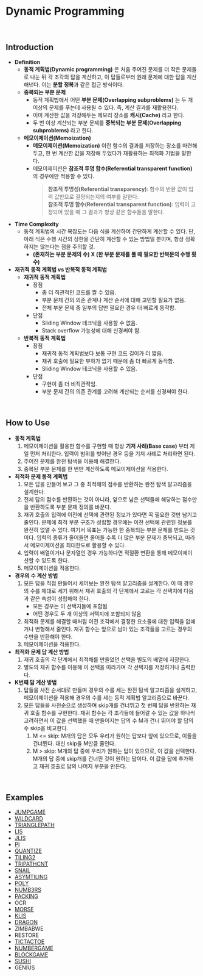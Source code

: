 # Dynamic Programming

<br>

## Introduction
- **Definition**
  - **동적 계획법(Dynamic programming)** 은 처음 주어진 문제를 더 작은 문제들로 나눈 뒤 각 조각의 답을 계산하고, 이 답들로부터 원래 문제에 대한 답을 계산해낸다. 이는 **분할 정복**과 같은 접근 방식이다.
  - **중복되는 부분 문제**
    - 동적 계획법에서 어떤 **부분 문제(Overlapping subproblems)** 는 두 개 이상의 문제를 푸는데 사용될 수 있다. 즉, 계산 결과를 재활용한다.
    - 이미 계산한 값을 저장해두는 메모리 장소를 **캐시(Cache)** 라고 한다.
    - 두 번 이상 계산되는 부분 문제를 **중복되는 부분 문제(Overlapping subproblems)** 라고 한다.
  - **메모이제이션(Memoization)**
    - **메모이제이션(Memoization)** 이란 함수의 결과를 저장하는 장소를 마련해 두고, 한 번 계산한 값을 저장해 두었다가 재활용하는 최적화 기법을 말한다.
    - 메모이제이션은 **참조적 투명 함수(Referential transparent function)** 의 경우에만 적용할 수 있다.
      > **참조적 투명성(Referential transparency)**: 함수의 반환 값이 입력 값만으로 결정되는지의 여부를 말한다.  
      > **참조적 투명 함수(Referential transparent function)**: 입력이 고정되어 있을 때 그 결과가 항상 같은 함수들을 말한다.
- **Time Complexity**
  - 동적 계획법의 시간 복잡도는 다음 식을 계산하여 간단하게 계산할 수 있다. 단, 아래 식은 수행 시간의 상한을 간단히 계산할 수 있는 방법일 뿐이며, 항상 정확하지는 않는다는 점을 주의할 것.
    - **(존재하는 부분 문제의 수) X (한 부분 문제를 풀 때 필요한 반복문의 수행 횟수)**
- **재귀적 동적 계획법 vs 반복적 동적 계획법**
  - **재귀적 동적 계획법**
    - 장점
      - 좀 더 직관적인 코드를 짤 수 있음.
      - 부분 문제 간의 의존 관계나 계산 순서에 대해 고민할 필요가 없음.
      - 전체 부분 문제 중 일부의 답만 필요한 경우 더 빠르게 동작함.
    - 단점
      - Sliding Window 테크닉을 사용할 수 없음.
      - Stack overflow 가능성에 대해 신경써야 함.
  - **반복적 동적 계획법**
    - 장점
      - 재귀적 동적 계획법보다 보통 구현 코드 길이가 더 짧음.
      - 재귀 호출에 필요한 부하가 없기 때문에 좀 더 빠르게 동작함.
      - Sliding Window 테크닉을 사용할 수 있음.
    - 단점
      - 구현이 좀 더 비직관적임.
      - 부분 문제 간의 의존 관계를 고려해 계산되는 순서를 신경써야 한다.

<br>

## How to Use
- **동적 계획법**
  1. 메모이제이션을 활용한 함수를 구현할 때 항상 **기저 사례(Base case)** 부터 제일 먼저 처리한다. 입력이 범위를 벗어난 경우 등을 기저 사례로 처리하면 된다.
  2. 주어진 문제를 완전 탐색을 이용해 해결한다.
  3. 중복된 부분 문제를 한 번만 계산하도록 메모이제이션을 적용한다.
- **최적화 문제 동적 계획법**
  1. 모든 답을 만들어 보고 그 중 최적해의 점수를 반환하는 완전 탐색 알고리즘을 설계한다.
  2. 전체 답의 점수를 반환하는 것이 아니라, 앞으로 남은 선택들에 해당하는 점수만을 반환하도록 부분 문제 정의를 바꾼다.
  3. 재귀 호출의 입력에 이전에 선택에 관련된 정보가 있다면 꼭 필요한 것만 남기고 줄인다. 문제에 최적 부분 구조가 성립할 경우에는 이전 선택에 관련된 정보를 완전히 없앨 수 있다. 여기서 목표는 가능한 한 중복되는 부분 문제를 만드는 것이다. 입력의 종류가 줄어들면 줄어들 수록 더 많은 부분 문제가 중복되고, 따라서 메모이제이션을 최대한도로 활용할 수 있다.
  4. 입력이 배열이거나 문자열인 경우 가능하다면 적절환 변환을 통해 메모이제이션할 수 있도록 한다.
  5. 메모이제이션을 적용한다.
- **경우의 수 계산 방법**
  1. 모든 답을 직접 만들어서 세어보는 완전 탐색 알고리즘을 설계한다. 이 때 경우의 수를 제대로 세기 위해서 재귀 호출의 각 단계에서 고르는 각 선택지에 다음과 같은 속성이 성립해야 한다.
      - 모든 경우는 이 선택지들에 포함됨
      - 어떤 경우도 두 개 이상의 서택지에 포함되지 않음
  2. 최적화 문제를 해결할 때처럼 이전 조각에서 결정한 요소들에 대한 입력을 없애거나 변형해서 줄인다. 재귀 함수는 앞으로 남아 있는 조각들을 고르는 경우의 수만을 반환해야 한다.
  3. 메모이제이션을 적용한다.
- **최적화 문제 답 계산 방법**
  1. 재귀 호출의 각 단계에서 최적해를 만들었던 선택을 별도의 배열에 저장한다.
  2. 별도의 재귀 함수를 이용해 이 선택을 따라가며 각 선택지를 저장하거나 출력한다.
- **K번째 답 계산 방법**
  1. 답들을 사전 순서대로 만들며 경우의 수를 세는 완전 탐색 알고리즘을 설계하고, 메모이제이션을 적용해 경우의 수를 세는 동적 계획법 알고리즘으로 바꾼다.
  2. 모든 답들을 사전순으로 생성하며 skip개를 건너뛰고 첫 번째 답을 반환하는 재귀 호출 함수를 구현한다. 재귀 함수는 각 조각들에 들어갈 수 있는 값을 하나씩 고려하면서 이 값을 선택했을 때 만들어지는 답의 수 M과 건너 뛰어야 할 답의 수 skip을 비교한다.
     1. M <= skip: M개의 답은 모두 우리가 원하는 답보다 앞에 있으므로, 이들을 건너뛴다. 대신 skip을 M만큼 줄인다.
     2. M > skip: M개의 답 중에 우리가 원하는 답이 있으므로, 이 값을 선택한다. M개의 답 중에 skip개를 건너띈 것이 원하는 답이다. 이 값을 답에 추가하고 재귀 호출로 답의 나머지 부분을 만든다.
<br>

## Examples
- [JUMPGAME](https://github.com/HyunJinNo/Algorithm/blob/main/Dynamic%20programming/JUMPGAME.java)
- [WILDCARD](https://github.com/HyunJinNo/Algorithm/blob/main/Dynamic%20programming/WILDCARD.java)
- [TRIANGLEPATH](https://github.com/HyunJinNo/Algorithm/blob/main/Dynamic%20programming/TRIANGLEPATH.java)
- [LIS](https://github.com/HyunJinNo/Algorithm/blob/main/Dynamic%20programming/LIS.java)
- [JLIS](https://github.com/HyunJinNo/Algorithm/blob/main/Dynamic%20programming/JLIS.java)
- [PI](https://github.com/HyunJinNo/Algorithm/blob/main/Dynamic%20programming/PI.java)
- [QUANTIZE](https://github.com/HyunJinNo/Algorithm/blob/main/Dynamic%20programming/QUANTIZE.java)
- [TILING2](https://github.com/HyunJinNo/Algorithm/blob/main/Dynamic%20programming/TILING2.java)
- [TRIPATHCNT](https://github.com/HyunJinNo/Algorithm/blob/main/Dynamic%20programming/TRIPATHCNT.java)
- [SNAIL](https://github.com/HyunJinNo/Algorithm/blob/main/Dynamic%20programming/SNAIL.java)
- [ASYMTILING](https://github.com/HyunJinNo/Algorithm/blob/main/Dynamic%20programming/ASYMTILING.java)
- [POLY](https://github.com/HyunJinNo/Algorithm/blob/main/Dynamic%20programming/POLY.java)
- [NUMB3RS](https://github.com/HyunJinNo/Algorithm/blob/main/Dynamic%20programming/NUMB3RS.java)
- [PACKING](https://github.com/HyunJinNo/Algorithm/blob/main/Dynamic%20programming/PACKING.java)
- OCR
- [MORSE](https://github.com/HyunJinNo/Algorithm/blob/main/Dynamic%20programming/MORSE.java)
- [KLIS](https://github.com/HyunJinNo/Algorithm/blob/main/Dynamic%20programming/KLIS.java)
- [DRAGON](https://github.com/HyunJinNo/Algorithm/blob/main/Dynamic%20programming/DRAGON.java)
- ZIMBABWE
- RESTORE
- [TICTACTOE](https://github.com/HyunJinNo/Algorithm/blob/main/Dynamic%20programming/TICTACTOE.java)
- [NUMBERGAME](https://github.com/HyunJinNo/Algorithm/blob/main/Dynamic%20programming/NUMBERGAME.java)
- [BLOCKGAME](https://github.com/HyunJinNo/Algorithm/blob/main/Dynamic%20programming/BLOCKGAME.java)
- [SUSHI](https://github.com/HyunJinNo/Algorithm/blob/main/Dynamic%20programming/SUSHI.java)
- GENIUS

